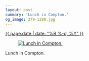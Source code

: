 ```yaml
---
layout: post
summary: 'Lunch in Compton.'
og_image: 279-1280.jpg
---
```


<div class="post">
 <time>
  <a href="/279">
   {{ page.date | date: "%B %-d, %Y" }}
  </a>
 </time>
 <a href="/279">
  <figure data-taken="1/23/2014">
   <img alt="Lunch in Compton." sizes="(min-width: 700px) 50vw, calc(100vw - 2rem)" src="{{ site.assets_url }}/279-640.jpg" srcset="{{ site.assets_url }}/279-1280.jpg 1280w, {{ site.assets_url }}/279-960.jpg 960w, {{ site.assets_url }}/279-640.jpg 640w, {{ site.assets_url }}/279-320.jpg 320w"/>
  </figure>
 </a>
 <span>
  Lunch in Compton.
 </span>
</div>
